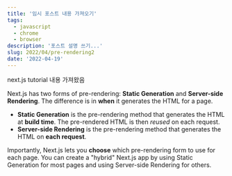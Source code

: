 ```yaml
---
title: '임시 포스트 내용 가져오기'
tags:
  - javascript
  - chrome
  - browser
description: '포스트 설명 쓰기...'
slug: 2022/04/pre-rendering2
date: '2022-04-19'
---
```

next.js tutorial 내용 가져왔음

Next.js has two forms of pre-rendering: **Static Generation** and **Server-side Rendering**. The difference is in **when** it generates the HTML for a page.

- **Static Generation** is the pre-rendering method that generates the HTML at **build time**. The pre-rendered HTML is then _reused_ on each request.
- **Server-side Rendering** is the pre-rendering method that generates the HTML on **each request**.

Importantly, Next.js lets you **choose** which pre-rendering form to use for each page. You can create a "hybrid" Next.js app by using Static Generation for most pages and using Server-side Rendering for others.